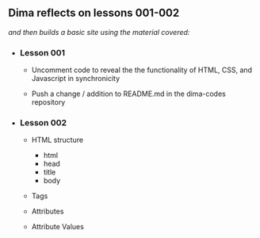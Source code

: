 ## Dima reflects on lessons 001-002 

_and then builds a basic site using the material covered:_

- ### Lesson 001 
	- Uncomment code to reveal the the functionality of HTML, CSS, and Javascript in synchronicity 
	
	- Push a change / addition to README.md in the dima-codes repository 
	
- ### Lesson 002
	- HTML structure
		- html
		- head
		- title
		- body
	- Tags
	
	- Attributes
	
	- Attribute Values 
	
